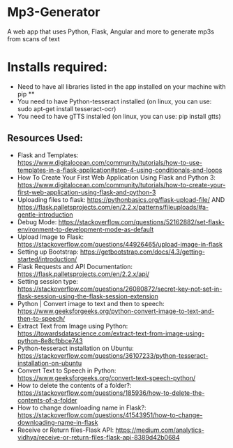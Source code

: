 # Mp3-Generator
A web app that uses Python, Flask, Angular and more to generate mp3s from scans of text

# Installs required:
- Need to have all libraries listed in the app installed on your machine with pip **
- You need to have Python-tesseract installed (on linux, you can use: sudo apt-get install tesseract-ocr)
- You need to have gTTS installed (on linux, you can use: pip install gtts)

## Resources Used:
- Flask and Templates: https://www.digitalocean.com/community/tutorials/how-to-use-templates-in-a-flask-application#step-4-using-conditionals-and-loops
- How To Create Your First Web Application Using Flask and Python 3: https://www.digitalocean.com/community/tutorials/how-to-create-your-first-web-application-using-flask-and-python-3
- Uploading files to flask: https://pythonbasics.org/flask-upload-file/ AND https://flask.palletsprojects.com/en/2.2.x/patterns/fileuploads/#a-gentle-introduction
- Debug Mode: https://stackoverflow.com/questions/52162882/set-flask-environment-to-development-mode-as-default
- Upload Image to Flask: https://stackoverflow.com/questions/44926465/upload-image-in-flask
- Setting up Bootstrap: https://getbootstrap.com/docs/4.3/getting-started/introduction/
- Flask Requests and API Documentation: https://flask.palletsprojects.com/en/2.2.x/api/
- Setting session type: https://stackoverflow.com/questions/26080872/secret-key-not-set-in-flask-session-using-the-flask-session-extension
- Python | Convert image to text and then to speech: https://www.geeksforgeeks.org/python-convert-image-to-text-and-then-to-speech/
- Extract Text from Image using Python: https://towardsdatascience.com/extract-text-from-image-using-python-8e8cfbbce743
- Python-tesseract installation on Ubuntu: https://stackoverflow.com/questions/36107233/python-tesseract-installation-on-ubuntu
- Convert Text to Speech in Python: https://www.geeksforgeeks.org/convert-text-speech-python/
- How to delete the contents of a folder?: https://stackoverflow.com/questions/185936/how-to-delete-the-contents-of-a-folder
- How to change downloading name in Flask?: https://stackoverflow.com/questions/41543951/how-to-change-downloading-name-in-flask
- Receive or Return files-Flask API: https://medium.com/analytics-vidhya/receive-or-return-files-flask-api-8389d42b0684

